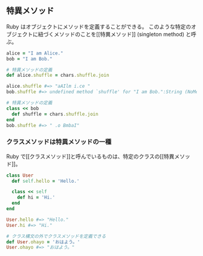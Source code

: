 ## 特異メソッド
Ruby はオブジェクトにメソッドを定義することができる。
このような特定のオブジェクトに紐づくメソッドのことを[[特異メソッド]] (singleton method) と呼ぶ。

```rb
alice = "I am Alice."
bob = "I am Bob."

# 特異メソッドの定義
def alice.shuffle = chars.shuffle.join

alice.shuffle #=> "aAIlm i.ce "
bob.shuffle #=> undefined method `shuffle' for "I am Bob.":String (NoMethodError)

# 特異メソッドの定義
class << bob
  def shuffle = chars.shuffle.join
end
bob.shuffle #=> " .o BmbaI"
```

### クラスメソッドは特異メソッドの一種
Ruby で[[クラスメソッド]]と呼んでいるものは、特定のクラスの[[特異メソッド]]。

```rb
class User
  def self.hello = 'Hello.'

  class << self
    def hi = 'Hi.'
  end
end

User.hello #=> "Hello."
User.hi #=> "Hi."

# クラス構文の外でクラスメソッドを定義できる
def User.ohayo = 'おはよう。'
User.ohayo #=> "おはよう。"
```
